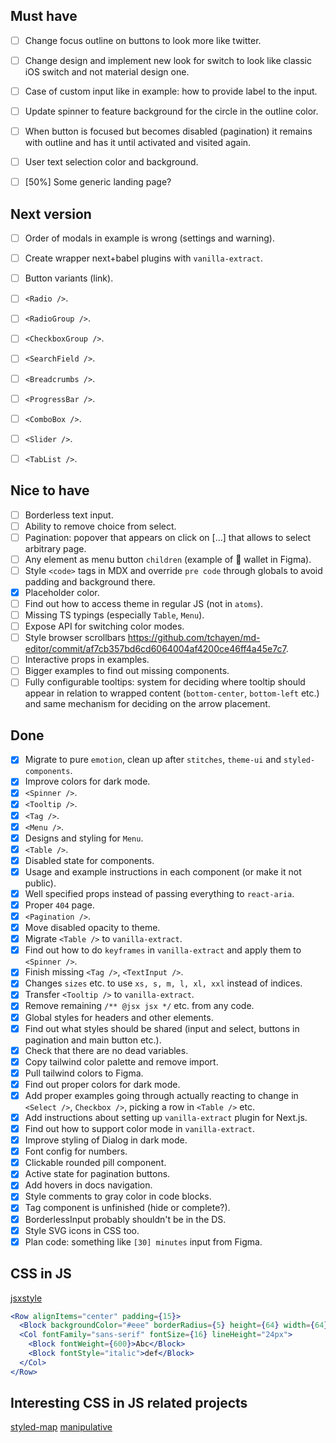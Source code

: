 ## Must have

- [ ] Change focus outline on buttons to look more like twitter.
- [ ] Change design and implement new look for switch to look like classic iOS switch and not material design one.
- [ ] Case of custom input like in example: how to provide label to the input.

- [ ] Update spinner to feature background for the circle in the outline color.
- [ ] When button is focused but becomes disabled (pagination) it remains with outline and has it until activated and visited again.
- [ ] User text selection color and background.
- [ ] [50%] Some generic landing page?

## Next version

- [ ] Order of modals in example is wrong (settings and warning).
- [ ] Create wrapper next+babel plugins with `vanilla-extract`.
- [ ] Button variants (link).

- [ ] `<Radio />`.
- [ ] `<RadioGroup />`.
- [ ] `<CheckboxGroup />`.
- [ ] `<SearchField />`.
- [ ] `<Breadcrumbs />`.
- [ ] `<ProgressBar />`.
- [ ] `<ComboBox />`.
- [ ] `<Slider />`.
- [ ] `<TabList />`.

## Nice to have

- [ ] Borderless text input.
- [ ] Ability to remove choice from select.
- [ ] Pagination: popover that appears on click on [...] that allows to select arbitrary page.
- [ ] Any element as menu button `children` (example of 🦊 wallet in Figma).
- [ ] Style `<code>` tags in MDX and override `pre code` through globals to avoid padding and background there.
- [x] Placeholder color.
- [ ] Find out how to access theme in regular JS (not in `atoms`).
- [ ] Missing TS typings (especially `Table`, `Menu`).
- [ ] Expose API for switching color modes.
- [ ] Style browser scrollbars https://github.com/tchayen/md-editor/commit/af7cb357bd6cd6064004af4200ce46ff4a45e7c7.
- [ ] Interactive props in examples.
- [ ] Bigger examples to find out missing components.
- [ ] Fully configurable tooltips: system for deciding where tooltip should appear in relation to wrapped content (`bottom-center`, `bottom-left` etc.) and same mechanism for deciding on the arrow placement.

## Done

- [x] Migrate to pure `emotion`, clean up after `stitches`, `theme-ui` and `styled-components`.
- [x] Improve colors for dark mode.
- [x] `<Spinner />`.
- [x] `<Tooltip />`.
- [x] `<Tag />`.
- [x] `<Menu />`.
- [x] Designs and styling for `Menu`.
- [x] `<Table />`.
- [x] Disabled state for components.
- [x] Usage and example instructions in each component (or make it not public).
- [x] Well specified props instead of passing everything to `react-aria`.
- [x] Proper `404` page.
- [x] `<Pagination />`.
- [x] Move disabled opacity to theme.
- [x] Migrate `<Table />` to `vanilla-extract`.
- [x] Find out how to do `keyframes` in `vanilla-extract` and apply them to `<Spinner />`.
- [x] Finish missing `<Tag />`, `<TextInput />`.
- [x] Changes `sizes` etc. to use `xs, s, m, l, xl, xxl` instead of indices.
- [x] Transfer `<Tooltip />` to `vanilla-extract`.
- [x] Remove remaining `/** @jsx jsx */` etc. from any code.
- [x] Global styles for headers and other elements.
- [x] Find out what styles should be shared (input and select, buttons in pagination and main button etc.).
- [x] Check that there are no dead variables.
- [x] Copy tailwind color palette and remove import.
- [x] Pull tailwind colors to Figma.
- [x] Find out proper colors for dark mode.
- [x] Add proper examples going through actually reacting to change in `<Select />`, `Checkbox />`, picking a row in `<Table />` etc.
- [x] Add instructions about setting up `vanilla-extract` plugin for Next.js.
- [x] Find out how to support color mode in `vanilla-extract`.
- [x] Improve styling of Dialog in dark mode.
- [x] Font config for numbers.
- [x] Clickable rounded pill component.
- [x] Active state for pagination buttons.
- [x] Add hovers in docs navigation.
- [x] Style comments to gray color in code blocks.
- [x] Tag component is unfinished (hide or complete?).
- [x] BorderlessInput probably shouldn't be in the DS.
- [x] Style SVG icons in CSS too.
- [x] Plan code: something like `[30] minutes` input from Figma.

## CSS in JS

[jsxstyle](https://github.com/jsxstyle/jsxstyle)

```jsx
<Row alignItems="center" padding={15}>
  <Block backgroundColor="#eee" borderRadius={5} height={64} width={64} />
  <Col fontFamily="sans-serif" fontSize={16} lineHeight="24px">
    <Block fontWeight={600}>Abc</Block>
    <Block fontStyle="italic">def</Block>
  </Col>
</Row>
```

## Interesting CSS in JS related projects

[styled-map](https://github.com/scf4/styled-map)
[manipulative](https://github.com/paulshen/manipulative)
